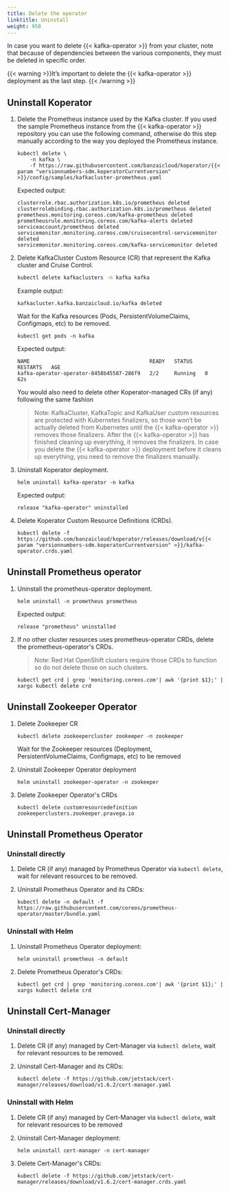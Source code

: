 ```yaml
---
title: Delete the operator
linktitle: Uninstall
weight: 950
---
```


In case you want to delete {{< kafka-operator >}} from your cluster, note that because of dependencies between the various components, they must be deleted in specific order.

{{< warning >}}It’s important to delete the {{< kafka-operator >}} deployment as the last step.
{{< /warning >}}

## Uninstall Koperator

1. Delete the Prometheus instance used by the Kafka cluster. If you used the sample Prometheus instance from the {{< kafka-operator >}} repository you can use the following command, otherwise do this step manually according to the way you deployed the Prometheus instance.

    ```
    kubectl delete \
        -n kafka \
        -f https://raw.githubusercontent.com/banzaicloud/koperator/{{< param "versionnumbers-sdm.koperatorCurrentversion" >}}/config/samples/kafkacluster-prometheus.yaml
    ```

    Expected output:

    ```
    clusterrole.rbac.authorization.k8s.io/prometheus deleted
    clusterrolebinding.rbac.authorization.k8s.io/prometheus deleted
    prometheus.monitoring.coreos.com/kafka-prometheus deleted
    prometheusrule.monitoring.coreos.com/kafka-alerts deleted
    serviceaccount/prometheus deleted
    servicemonitor.monitoring.coreos.com/cruisecontrol-servicemonitor deleted
    servicemonitor.monitoring.coreos.com/kafka-servicemonitor deleted
    ```

1. Delete KafkaCluster Custom Resource (CR) that represent the Kafka cluster and Cruise Control.

    ```bash
    kubectl delete kafkaclusters -n kafka kafka
    ```

    Example output:

    ```
    kafkacluster.kafka.banzaicloud.io/kafka deleted
    ```
    
    Wait for the Kafka resources (Pods, PersistentVolumeClaims, Configmaps, etc) to be removed.

    ```
    kubectl get pods -n kafka
    ```

    Expected output:

    ```
    NAME                                       READY   STATUS    RESTARTS   AGE
    kafka-operator-operator-8458b45587-286f9   2/2     Running   0          62s
    ```

    You would also need to delete other Koperator-managed CRs (if any) following the same fashion

    > Note: KafkaCluster, KafkaTopic and KafkaUser custom resources are protected with Kubernetes finalizers, so those won’t be actually deleted from Kubernetes until the {{< kafka-operator >}} removes those finalizers. After the {{< kafka-operator >}} has finished cleaning up everything, it removes the finalizers. In case you delete the {{< kafka-operator >}} deployment before it cleans up everything, you need to remove the finalizers manually.


1. Uninstall Koperator deployment.

    ```
    helm uninstall kafka-operator -n kafka
    ```

    Expected output:

    ```
    release "kafka-operator" uninstalled
    ```

1. Delete Koperator Custom Resource Definitions (CRDs).
    ```
    kubectl delete -f https://github.com/banzaicloud/koperator/releases/download/v{{< param "versionnumbers-sdm.koperatorCurrentversion" >}}/kafka-operator.crds.yaml
    ```

## Uninstall Prometheus operator

1. Uninstall the prometheus-operator deployment.

    ```
    helm uninstall -n prometheus prometheus
    ```

    Expected output:

    ```
    release "prometheus" uninstalled
    ```

1. If no other cluster resources uses prometheus-operator CRDs, delete the prometheus-operator's CRDs.

    > Note: Red Hat OpenShift clusters require those CRDs to function so do not delete those on such clusters.

    ```
    kubectl get crd | grep 'monitoring.coreos.com'| awk '{print $1};' | xargs kubectl delete crd
    ```

## Uninstall Zookeeper Operator

1. Delete Zookeeper CR

    ```
    kubectl delete zookeepercluster zookeeper -n zookeeper
    ```
    Wait for the Zookeeper resources (Deployment, PersistentVolumeClaims, Configmaps, etc) to be removed

1. Uninstall Zookeeper Operator deployment

    ```
    helm uninstall zookeeper-operator -n zookeeper
    ```

1. Delete Zookeeper Operator's CRDs

    ```
    kubectl delete customresourcedefinition zookeeperclusters.zookeeper.pravega.io
    ```

## Uninstall Prometheus Operator

### Uninstall directly

1. Delete CR (if any) managed by Prometheus Operator via `kubectl delete`, wait for relevant resources to be removed.

1. Uninstall Prometheus Operator and its CRDs:
    ```
    kubectl delete -n default -f https://raw.githubusercontent.com/coreos/prometheus-operator/master/bundle.yaml
    ```

### Uninstall with Helm

1. Uninstall Prometheus Operator deployment:
    ```
    helm uninstall prometheus -n default
    ```

1. Delete Prometheus Operator's CRDs:
    ```
    kubectl get crd | grep 'monitoring.coreos.com'| awk '{print $1};' | xargs kubectl delete crd
    ```

## Uninstall Cert-Manager

### Uninstall directly

1. Delete CR (if any) managed by Cert-Manager via `kubectl delete`, wait for relevant resources to be removed.

1. Uninstall Cert-Manager and its CRDs:
    ```
    kubectl delete -f https://github.com/jetstack/cert-manager/releases/download/v1.6.2/cert-manager.yaml
    ```

### Uninstall with Helm

1. Delete CR (if any) managed by Cert-Manager via `kubectl delete`, wait for relevant resources to be removed

1. Uninstall Cert-Manager deployment:
    ```
    helm uninstall cert-manager -n cert-manager
    ```
1. Delete Cert-Manager's CRDs:
    ```
    kubectl delete -f https://github.com/jetstack/cert-manager/releases/download/v1.6.2/cert-manager.crds.yaml
    ```